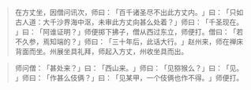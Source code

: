 
> 在方丈坐，因僧问讯次，师曰：​「百千诸圣尽不出此方丈内。​」曰：​「只如古人道：大千沙界海中沤，未审此方丈向甚么处着？​」师曰：​「千圣现在。​」曰：​「阿谁证明？​」师便掷下拂子，僧从西过东立，师便打。僧曰：​「若不久参，焉知端的？​」师曰：​「三十年后，此话大行。​」赵州来，师在禅床背面而坐。州展坐具礼拜，师起入方丈，州收坐具而出。

> 师问僧：​「甚处来？​」曰：​「西山来。​」师曰：​「见猕猴么？​」曰：​「见。​」师曰：​「作甚么伎俩？​」曰：​「见某甲，一个伎俩也作不得。​」师便打。
